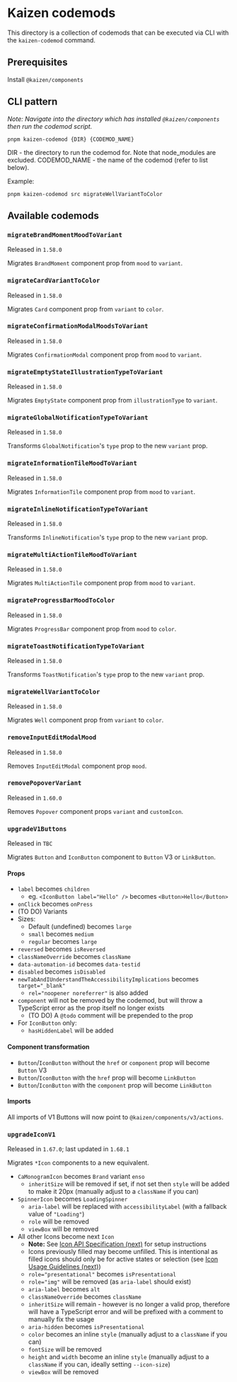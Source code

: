 # Kaizen codemods

This directory is a collection of codemods that can be executed via CLI with the `kaizen-codemod` command.

## Prerequisites

Install `@kaizen/components`

## CLI pattern

_Note: Navigate into the directory which has installed `@kaizen/components` then run the codemod script._

```
pnpm kaizen-codemod {DIR} {CODEMOD_NAME}
```

DIR - the directory to run the codemod for. Note that node_modules are excluded.
CODEMOD_NAME - the name of the codemod (refer to list below).

Example:

```
pnpm kaizen-codemod src migrateWellVariantToColor
```

## Available codemods

### `migrateBrandMomentMoodToVariant`

Released in `1.58.0`

Migrates `BrandMoment` component prop from `mood` to `variant`.

### `migrateCardVariantToColor`

Released in `1.58.0`

Migrates `Card` component prop from `variant` to `color`.

### `migrateConfirmationModalMoodsToVariant`

Released in `1.58.0`

Migrates `ConfirmationModal` component prop from `mood` to `variant`.

### `migrateEmptyStateIllustrationTypeToVariant`

Released in `1.58.0`

Migrates `EmptyState` component prop from `illustrationType` to `variant`.

### `migrateGlobalNotificationTypeToVariant`

Released in `1.58.0`

Transforms `GlobalNotification`'s `type` prop to the new `variant` prop.

### `migrateInformationTileMoodToVariant`

Released in `1.58.0`

Migrates `InformationTile` component prop from `mood` to `variant`.

### `migrateInlineNotificationTypeToVariant`

Released in `1.58.0`

Transforms `InlineNotification`'s `type` prop to the new `variant` prop.

### `migrateMultiActionTileMoodToVariant`

Released in `1.58.0`

Migrates `MultiActionTile` component prop from `mood` to `variant`.

### `migrateProgressBarMoodToColor`

Released in `1.58.0`

Migrates `ProgressBar` component prop from `mood` to `color`.

### `migrateToastNotificationTypeToVariant`

Released in `1.58.0`

Transforms `ToastNotification`'s `type` prop to the new `variant` prop.

### `migrateWellVariantToColor`

Released in `1.58.0`

Migrates `Well` component prop from `variant` to `color`.

### `removeInputEditModalMood`

Released in `1.58.0`

Removes `InputEditModal` component prop `mood`.

### `removePopoverVariant`

Released in `1.60.0`

Removes `Popover` component props `variant` and `customIcon`.

### `upgradeV1Buttons`

Released in `TBC`

Migrates `Button` and `IconButton` component to `Button` V3 or `LinkButton`.

#### Props

- `label` becomes `children`
  - eg. `<IconButton label="Hello" />` becomes `<Button>Hello</Button>`
- `onClick` becomes `onPress`
- (TO DO) Variants
- Sizes:
  - Default (undefined) becomes `large`
  - `small` becomes `medium`
  - `regular` becomes `large`
- `reversed` becomes `isReversed`
- `classNameOverride` becomes `className`
- `data-automation-id` becomes `data-testid`
- `disabled` becomes `isDisabled`
- `newTabAndIUnderstandTheAccessibilityImplications` becomes `target="_blank"`
  - `rel="noopener noreferrer"` is also added
- `component` will not be removed by the codemod, but will throw a TypeScript error as the prop itself no longer exists
  - (TO DO) A `@todo` comment will be prepended to the prop
- For `IconButton` only:
  - `hasHiddenLabel` will be added

#### Component transformation

- `Button`/`IconButton` without the `href` or `component` prop will become `Button` V3
- `Button`/`IconButton` with the `href` prop will become `LinkButton`
- `Button`/`IconButton` with the `component` prop will become `LinkButton`

#### Imports

All imports of V1 Buttons will now point to `@kaizen/components/v3/actions`.

### `upgradeIconV1`

Released in `1.67.0`; last updated in `1.68.1`

Migrates `*Icon` components to a new equivalent.

- `CaMonogramIcon` becomes `Brand` variant `enso`
  - `inheritSize` will be removed if set, if not set then `style` will be added to make it 20px (manually adjust to a `className` if you can)
- `SpinnerIcon` becomes `LoadingSpinner`
  - `aria-label` will be replaced with `accessibilityLabel` (with a fallback value of `"Loading"`)
  - `role` will be removed
  - `viewBox` will be removed
- All other Icons become next `Icon`
  - **Note:** See [Icon API Specification (next)](https://cultureamp.design/?path=/docs/illustrations-icon-icon-next-api-specification--docs) for setup instructions
  - Icons previously filled may become unfilled. This is intentional as filled icons should only be for active states or selection (see [Icon Usage Guidelines (next)](https://cultureamp.design/?path=/docs/illustrations-icon-icon-next-usage-guidelines--docs#do-use-the-appropriate-fill-for-the-icon-context-and-state))
  - `role="presentational"` becomes `isPresentational`
  - `role="img"` will be removed (as `aria-label` should exist)
  - `aria-label` becomes `alt`
  - `classNameOverride` becomes `className`
  - `inheritSize` will remain - however is no longer a valid prop, therefore will have a TypeScript error and will be prefixed with a comment to manually fix the usage
  - `aria-hidden` becomes `isPresentational`
  - `color` becomes an inline `style` (manually adjust to a `className` if you can)
  - `fontSize` will be removed
  - `height` and `width` become an inline `style` (manually adjust to a `className` if you can, ideally setting `--icon-size`)
  - `viewBox` will be removed
